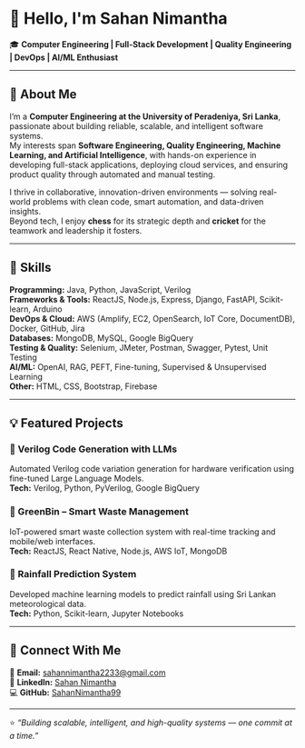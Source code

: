 # 👋 Hello, I'm Sahan Nimantha  

🎓 **Computer Engineering | Full-Stack Development | Quality Engineering | DevOps | AI/ML Enthusiast**

---

## 🚀 About Me  

I’m a **Computer Engineering at the University of Peradeniya, Sri Lanka**, passionate about building reliable, scalable, and intelligent software systems.  
My interests span **Software Engineering, Quality Engineering, Machine Learning, and Artificial Intelligence**, with hands-on experience in developing full-stack applications, deploying cloud services, and ensuring product quality through automated and manual testing.  

I thrive in collaborative, innovation-driven environments — solving real-world problems with clean code, smart automation, and data-driven insights.  
Beyond tech, I enjoy **chess** for its strategic depth and **cricket** for the teamwork and leadership it fosters.  

---

## 🧠 Skills  

**Programming:** Java, Python, JavaScript, Verilog  
**Frameworks & Tools:** ReactJS, Node.js, Express, Django, FastAPI, Scikit-learn, Arduino  
**DevOps & Cloud:** AWS (Amplify, EC2, OpenSearch, IoT Core, DocumentDB), Docker, GitHub, Jira  
**Databases:** MongoDB, MySQL, Google BigQuery  
**Testing & Quality:** Selenium, JMeter, Postman, Swagger, Pytest, Unit Testing  
**AI/ML:** OpenAI, RAG, PEFT, Fine-tuning, Supervised & Unsupervised Learning  
**Other:** HTML, CSS, Bootstrap, Firebase  

---

## 💡 Featured Projects  

### 🔹 Verilog Code Generation with LLMs  
Automated Verilog code variation generation for hardware verification using fine-tuned Large Language Models.  
**Tech:** Verilog, Python, PyVerilog, Google BigQuery  

### 🔹 GreenBin – Smart Waste Management  
IoT-powered smart waste collection system with real-time tracking and mobile/web interfaces.  
**Tech:** ReactJS, React Native, Node.js, AWS IoT, MongoDB  

### 🔹 Rainfall Prediction System  
Developed machine learning models to predict rainfall using Sri Lankan meteorological data.  
**Tech:** Python, Scikit-learn, Jupyter Notebooks  

---

## 🤝 Connect With Me  

📧 **Email:** [sahannimantha2233@gmail.com](mailto:sahannimantha2233@gmail.com)  
💼 **LinkedIn:** [Sahan Nimantha](https://www.linkedin.com/in/sahan-nimantha-1523622a7)  
💻 **GitHub:** [SahanNimantha99](https://github.com/SahanNimantha99)  

---

⭐ _“Building scalable, intelligent, and high-quality systems — one commit at a time.”_
